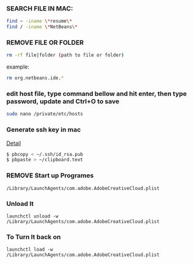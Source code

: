 ### SEARCH FILE IN MAC:
```bash
find ~ -iname \*resume\*
find / -iname \*NetBeans\*
```
### REMOVE FILE OR FOLDER

```bash
rm -rf file|folder (path to file or folder)
```

example:
```bash
rm org.netbeans.ide.*
```

### edit host file, type command bellow and hit enter, then type password, update and Ctrl+O to save
```bash
sudo nano /private/etc/hosts
```

### Generate ssh key in mac
<a href="https://drupal.org/node/1070130" target="_blank">Detail</a>

```bash
$ pbcopy < ~/.ssh/id_rsa.pub
$ pbpaste > ~/clipboard.text
```
### REMOVE Start up Programes

`/Library/LaunchAgents/com.adobe.AdobeCreativeCloud.plist`
### Unload It
`launchctl unload -w /Library/LaunchAgents/com.adobe.AdobeCreativeCloud.plist`
### To Turn It back on

`launchctl load -w /Library/LaunchAgents/com.adobe.AdobeCreativeCloud.plist`
